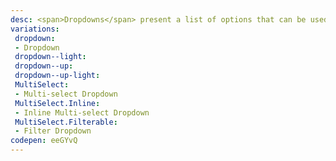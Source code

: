 ```yaml
---
desc: <span>Dropdowns</span> present a list of options that can be used to filter existing content. 
variations:
 dropdown:
 - Dropdown
 dropdown--light:
 dropdown--up:
 dropdown--up-light:
 MultiSelect:
 - Multi-select Dropdown
 MultiSelect.Inline:
 - Inline Multi-select Dropdown
 MultiSelect.Filterable:
 - Filter Dropdown
codepen: eeGYvQ
---
```

